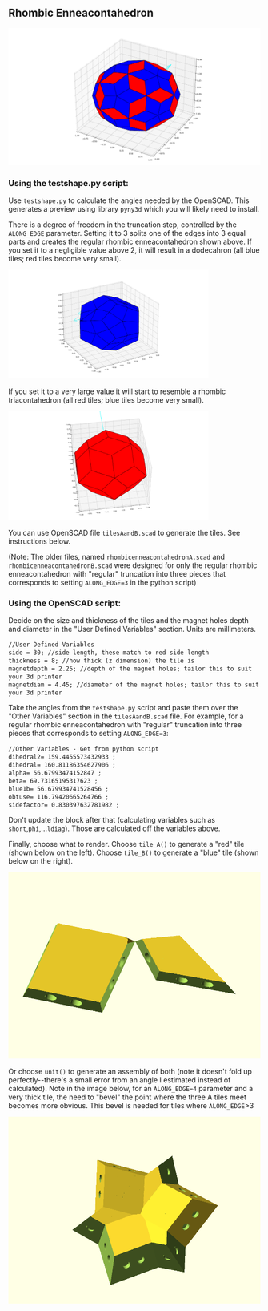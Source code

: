 ## Rhombic Enneacontahedron

<img src="/Rhombic-Enneacontahedron/regular.png" width="600">

### Using the testshape.py script:
Use ```testshape.py``` to calculate the angles needed by the OpenSCAD.
This generates a preview using library ```pyny3d``` which you will likely need to install.

There is a degree of freedom in the truncation step, controlled by the ```ALONG_EDGE``` parameter. Setting it to 3 splits one of the edges into 3 equal parts and creates the regular rhombic enneacontahedron shown above. If you set it to a negligible value above 2, it will result in a dodecahron (all blue tiles; red tiles become very small).

<img src="/Rhombic-Enneacontahedron/dodecahedron.png" width="400">

If you set it to a very large value it will start to resemble a rhombic triacontahedron (all red tiles; blue tiles become very small).

<img src="/Rhombic-Enneacontahedron/rhombictriancontahedron.png" width="400">

You can use OpenSCAD file ```tilesAandB.scad``` to generate the tiles. See instructions below.

(Note: The older files, named ```rhombicenneacontahedronA.scad``` and ```rhombicenneacontahedronB.scad``` were designed for only the regular rhombic enneacontahedron with "regular" truncation into three pieces that corresponds to setting ```ALONG_EDGE=3``` in the python script)

### Using the OpenSCAD script:
Decide on the size and thickness of the tiles and the magnet holes depth and diameter in the "User Defined Variables" section. Units are millimeters.
```
//User Defined Variables
side = 30; //side length, these match to red side length
thickness = 8; //how thick (z dimension) the tile is
magnetdepth = 2.25; //depth of the magnet holes; tailor this to suit your 3d printer
magnetdiam = 4.45; //diameter of the magnet holes; tailor this to suit your 3d printer
```

Take the angles from the ```testshape.py``` script and paste them over the "Other Variables" section in the ```tilesAandB.scad``` file.
For example, for a regular rhombic enneacontahedron with "regular" truncation into three pieces that corresponds to setting ```ALONG_EDGE=3```:

```
//Other Variables - Get from python script
dihedral2= 159.4455573432933 ;
dihedral= 160.81186354627906 ;
alpha= 56.67993474152847 ;
beta= 69.73165195317623 ;
blue1b= 56.679934741528456 ;
obtuse= 116.79420665264766 ;
sidefactor= 0.830397632781982 ;
```
Don't update the block after that (calculating variables such as ```short```,```phi```,...```ldiag```). Those are calculated off the variables above.

Finally, choose what to render. Choose ```tile_A()``` to generate a "red" tile (shown below on the left). Choose ```tile_B()``` to generate a "blue" tile (shown below on the right).

<img src="/Rhombic-Enneacontahedron/tilesAandB.png" width="600">

Or choose ```unit()``` to generate an assembly of both (note it doesn't fold up perfectly--there's a small error from an angle I estimated instead of calculated). Note in the image below, for an ```ALONG_EDGE=4``` parameter and a very thick tile, the need to "bevel" the point where the three A tiles meet becomes more obvious. This bevel is needed for tiles where ```ALONG_EDGE```>3

<img src="/Rhombic-Enneacontahedron/assembly.png" width="600">

